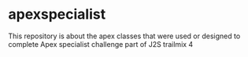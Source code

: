 # apexspecialist

This repository is about the apex classes that were used or designed to complete Apex specialist challenge part of J2S trailmix 4
